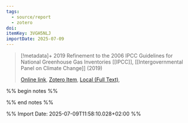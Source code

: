 ```yaml
---
tags:
  - source/report
  - zotero
doi: 
itemKey: 3VGH5NLJ
importDate: 2025-07-09
---
```

>[!metadata]+
> 2019 Refinement to the 2006 IPCC Guidelines for National Greenhouse Gas Inventories
> [[IPCC]], 
> [[Intergovernmental Panel on Climate Change]] (2019)
> 
> [Online link](https://www.ipcc-nggip.iges.or.jp/public/2019rf/pdf/4_Volume4/19R_V4_Ch05_Cropland.pdf), [Zotero Item](zotero://select/library/items/3VGH5NLJ), [Local (Full Text)](file://C:/Users/aburg/Documents/references/zotero/storage/8QBM3WVZ/IPCC2019_2019Refinement.pdf), 

%% begin notes %%

%% end notes %%

%% Import Date: 2025-07-09T11:58:10.028+02:00 %%
